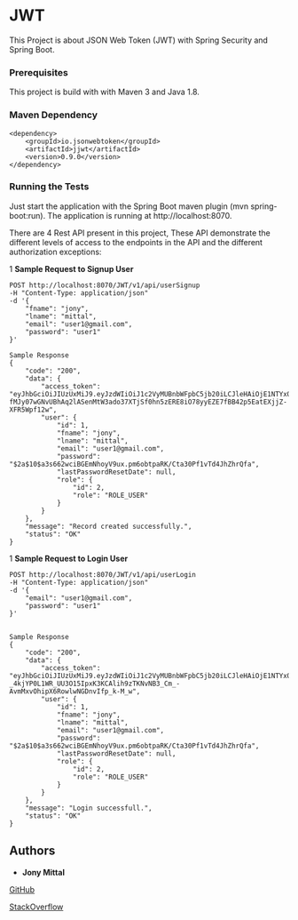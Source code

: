 # JWT

This Project is about JSON Web Token (JWT) with Spring Security and Spring Boot.

### Prerequisites

This project is build with with Maven 3 and Java 1.8.

### Maven Dependency

```
<dependency>
    <groupId>io.jsonwebtoken</groupId>
    <artifactId>jjwt</artifactId>
    <version>0.9.0</version>
</dependency>
```
### Running the Tests

Just start the application with the Spring Boot maven plugin (mvn spring-boot:run). The application is running at http://localhost:8070.

There are 4 Rest API present in this project, These API demonstrate the different levels of access to the endpoints in the API and the different authorization exceptions:

1 **Sample Request to Signup User**
```
POST http://localhost:8070/JWT/v1/api/userSignup
-H "Content-Type: application/json"
-d '{
	"fname": "jony",
	"lname": "mittal",
	"email": "user1@gmail.com",
	"password": "user1"
}'

Sample Response
{
    "code": "200",
    "data": {
        "access_token": "eyJhbGciOiJIUzUxMiJ9.eyJzdWIiOiJ1c2VyMUBnbWFpbC5jb20iLCJleHAiOjE1NTYxODI2MzEsImlhdCI6MTU1NTQ5MTQzMX0.xk2m0-fMJy07wGNvUBhAq2lASenMtW3ado37XTjSf0hn5zERE8iO78yyEZE7fBB42p5EatEXjjZ-XFR5Wpf12w",
        "user": {
            "id": 1,
            "fname": "jony",
            "lname": "mittal",
            "email": "user1@gmail.com",
            "password": "$2a$10$a3s662wciBGEmNhoyV9ux.pm6obtpaRK/Cta30Pf1vTd4JhZhrQfa",
            "lastPasswordResetDate": null,
            "role": {
                "id": 2,
                "role": "ROLE_USER"
            }
        }
    },
    "message": "Record created successfully.",
    "status": "OK"
}
```

1 **Sample Request to Login User**
```
POST http://localhost:8070/JWT/v1/api/userLogin
-H "Content-Type: application/json"
-d '{
	"email": "user1@gmail.com",
	"password": "user1"
}'


Sample Response
{
    "code": "200",
    "data": {
        "access_token": "eyJhbGciOiJIUzUxMiJ9.eyJzdWIiOiJ1c2VyMUBnbWFpbC5jb20iLCJleHAiOjE1NTYxODQzNzYsImlhdCI6MTU1NTQ5MzE3Nn0.iRqbAqhAkqJ-_4kjYP0L1WR_UU3O15IpxK3KCAlih9zTKNvNB3_Cm_-AvmMxvOhipX6RowlwNGDnvIfp_k-M_w",
        "user": {
            "id": 1,
            "fname": "jony",
            "lname": "mittal",
            "email": "user1@gmail.com",
            "password": "$2a$10$a3s662wciBGEmNhoyV9ux.pm6obtpaRK/Cta30Pf1vTd4JhZhrQfa",
            "lastPasswordResetDate": null,
            "role": {
                "id": 2,
                "role": "ROLE_USER"
            }
        }
    },
    "message": "Login successfull.",
    "status": "OK"
}
```


## Authors

* **Jony Mittal**

[GitHub](https://github.com/jonymittal)

[StackOverflow](https://stackoverflow.com/users/6931456/jony-mittal)


